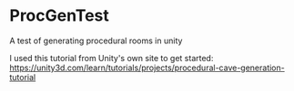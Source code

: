 # ProcGenTest
A test of generating procedural rooms in unity

I used this tutorial from Unity's own site to get started: https://unity3d.com/learn/tutorials/projects/procedural-cave-generation-tutorial
